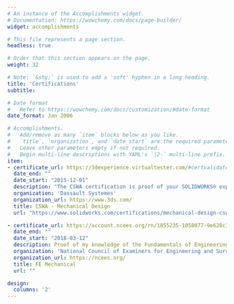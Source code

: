 ```yaml
---
# An instance of the Accomplishments widget.
# Documentation: https://wowchemy.com/docs/page-builder/
widget: accomplishments

# This file represents a page section.
headless: true

# Order that this section appears on the page.
weight: 32

# Note: `&shy;` is used to add a 'soft' hyphen in a long heading.
title: 'Certifications'
subtitle:

# Date format
#   Refer to https://wowchemy.com/docs/customization/#date-format
date_format: Jan 2006

# Accomplishments.
#   Add/remove as many `item` blocks below as you like.
#   `title`, `organization`, and `date_start` are the required parameters.
#   Leave other parameters empty if not required.
#   Begin multi-line descriptions with YAML's `|2-` multi-line prefix.
item:
- certificate_url: https://3dexperience.virtualtester.com/#certvalidate
  date_end: ""
  date_start: "2015-12-01"
  description: "The CSWA certification is proof of your SOLIDWORKS® expertise with cutting-edge skills that businesses seek out and reward. The credential id for my certification is `C-RT3E3DG44L`."
  organization: 'Dassault Systemes'
  organization_url: https://www.3ds.com/
  title: CSWA - Mechanical Design
  url: "https://www.solidworks.com/certifications/mechanical-design-cswa-mechanical-design"

- certificate_url: https://account.ncees.org/rn/1855235-1058077-9e628c3
  date_end: ""
  date_start: "2018-03-12"
  description: Proof of my knowledge of the Fundamentals of Engineering (FE) for mechanical engineering.
  organization: 'National Council of Examiners for Engineering and Surveying'
  organization_url: https://ncees.org/
  title: FE Mechanical
  url: ""

design:
  columns: '2' 
---
```

